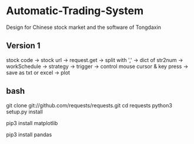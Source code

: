 # Automatic-Trading-System
Design for Chinese stock market and the software of Tongdaxin

## Version 1
stock code -> stock url -> request.get -> split with ',' -> dict of str2num -> workSchedule -> strategy -> trigger -> control mouse cursor & key press -> save as txt or excel
-> plot

## bash
git clone git://github.com/requests/requests.git
cd requests
python3 setup.py install

pip3 install matplotlib

pip3 install pandas